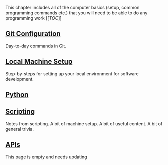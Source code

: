 This chapter includes all of the computer basics (setup, common programming commands etc.) that you will need to be able to do any programming work
[[_TOC_]]
## [Git Configuration](/ce02-wiki/Computer-Fundamentals/Git-Configuration)
Day-to-day commands in Git.
## [Local Machine Setup](/ce02-wiki/Computer-Fundamentals/Local-Machine-Setup)
Step-by-steps for setting up your local environment for software development.
## [Python](/ce02-wiki/Computer-Fundamentals/Python)
## [Scripting](/ce02-wiki/Computer-Fundamentals/Scripting)
Notes from scripting. A bit of machine setup. A bit of useful content. A bit of general trivia.
## [APIs](/ce02-wiki/Computer-Fundamentals/APIs)
This page is empty and needs updating